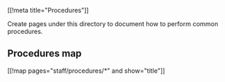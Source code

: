 [[!meta title="Procedures"]]

Create pages under this directory to document how to perform common procedures.

## Procedures map

[[!map pages="staff/procedures/*" and show="title"]]
